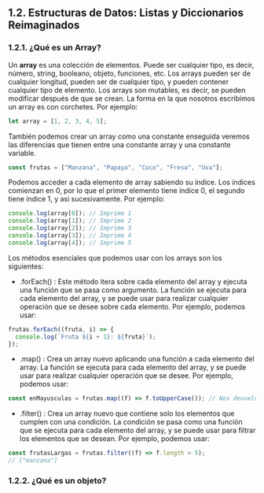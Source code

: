 ## 1.2. Estructuras de Datos: Listas y Diccionarios Reimaginados

### 1.2.1. ¿Qué es un Array?

Un **array** es una colección de elementos. Puede ser cualquier tipo, es decir, número, string,
booleano, objeto, funciones, etc. Los arrays pueden ser de cualquier longitud, pueden ser de cualquier
tipo, y pueden contener cualquier tipo de elemento. Los arrays son mutables, es decir, se pueden
modificar después de que se crean. La forma en la que nosotros escribimos un array es con corchetes.
Por ejemplo:

```js
let array = [1, 2, 3, 4, 5];
```

También podemos crear un array como una constante enseguida veremos las diferencias que
tienen entre una constante array y una constante variable.

```js
const frutas = ["Manzana", "Papaya", "Coco", "Fresa", "Uva"];
```

Podemos acceder a cada elemento de array sabiendo su índice. Los índices comienzan en 0, por lo que el primer elemento tiene índice 0, el segundo tiene índice 1, y así sucesivamente. Por ejemplo:

```js
console.log(array[0]); // Imprime 1
console.log(array[1]); // Imprime 2
console.log(array[2]); // Imprime 3
console.log(array[3]); // Imprime 4
console.log(array[4]); // Imprime 5
```

Los métodos esenciales que podemos usar con los arrays son los siguientes:

- .forEach() : Este método itera sobre cada elemento del array y ejecuta una función que se pasa como argumento. La función se ejecuta para cada elemento del array, y se puede usar para realizar cualquier operación que se desee sobre cada elemento. Por ejemplo, podemos usar:

```js
frutas.forEach((fruta, i) => {
  console.log(`Fruta ${i + 1}: ${fruta}`);
});
```

- .map() : Crea un array nuevo aplicando una función a cada elemento del array. La función se ejecuta para cada elemento del array, y se puede usar para realizar cualquier operación que se desee. Por ejemplo, podemos usar:

```js
const enMayusculas = frutas.map((f) => f.toUpperCase()); // Nos devuelve el array frutas en mayúscula llamada ahora enMayusculas
```

- .filter() : Crea un array nuevo que contiene solo los elementos que cumplen con una condición. La condición se pasa como una función que se ejecuta para cada elemento del array, y se puede usar para filtrar los elementos que se desean. Por ejemplo, podemos usar:

```js
const frutasLargas = frutas.filter((f) => f.length > 5);
// ["manzana"]
```

### 1.2.2. ¿Qué es un objeto?
